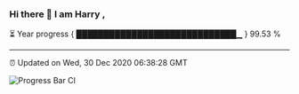 ### Hi there 👋 I am Harry , 

⏳ Year progress { █████████████████████████████▁ } 99.53 %

---

⏰ Updated on Wed, 30 Dec 2020 06:38:28 GMT

![Progress Bar CI](https://github.com/duykhang68/duykhang68/workflows/Progress%20Bar%20CI/badge.svg)
